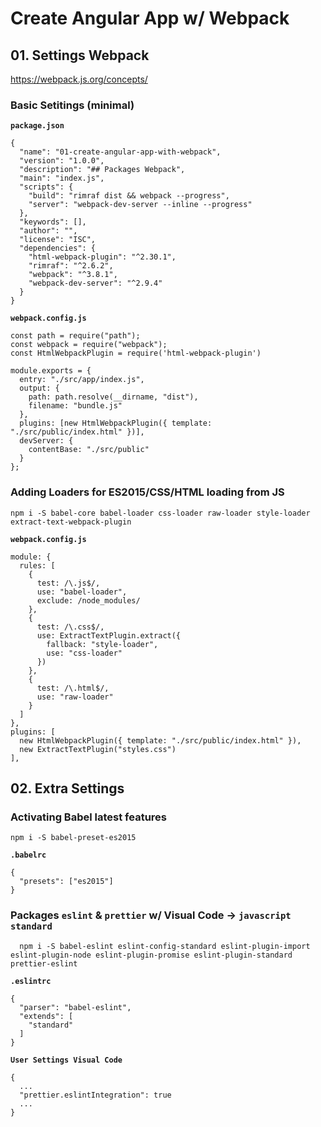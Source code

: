 # Create Angular App w/ Webpack

## 01. Settings Webpack

https://webpack.js.org/concepts/

### Basic Setitings (minimal)

**`package.json`**

````
{
  "name": "01-create-angular-app-with-webpack",
  "version": "1.0.0",
  "description": "## Packages Webpack",
  "main": "index.js",
  "scripts": {
    "build": "rimraf dist && webpack --progress",
    "server": "webpack-dev-server --inline --progress"
  },
  "keywords": [],
  "author": "",
  "license": "ISC",
  "dependencies": {
    "html-webpack-plugin": "^2.30.1",
    "rimraf": "^2.6.2",
    "webpack": "^3.8.1",
    "webpack-dev-server": "^2.9.4"
  }
}
````

**`webpack.config.js`**

```
const path = require("path");
const webpack = require("webpack");
const HtmlWebpackPlugin = require('html-webpack-plugin')

module.exports = {
  entry: "./src/app/index.js",
  output: {
    path: path.resolve(__dirname, "dist"),
    filename: "bundle.js"
  },
  plugins: [new HtmlWebpackPlugin({ template: "./src/public/index.html" })],
  devServer: {
    contentBase: "./src/public"
  }
};
```

### Adding Loaders for ES2015/CSS/HTML loading from JS


`npm i -S babel-core babel-loader css-loader raw-loader style-loader extract-text-webpack-plugin`

**`webpack.config.js`**

```
module: {
  rules: [
    {
      test: /\.js$/,
      use: "babel-loader",
      exclude: /node_modules/
    },
    {
      test: /\.css$/,
      use: ExtractTextPlugin.extract({
        fallback: "style-loader",
        use: "css-loader"
      })
    },
    {
      test: /\.html$/,
      use: "raw-loader"
    }
  ]
},
plugins: [
  new HtmlWebpackPlugin({ template: "./src/public/index.html" }),
  new ExtractTextPlugin("styles.css")
],
```

## 02. Extra Settings

### Activating Babel latest features

`npm i -S babel-preset-es2015`

**`.babelrc`**

```
{
  "presets": ["es2015"]
}
```

### Packages `eslint` & `prettier` w/ Visual Code → `javascript standard`


```
  npm i -S babel-eslint eslint-config-standard eslint-plugin-import eslint-plugin-node eslint-plugin-promise eslint-plugin-standard prettier-eslint
```

**`.eslintrc`**

```
{
  "parser": "babel-eslint",
  "extends": [
    "standard"
  ]
}
````

**`User Settings Visual Code`**
```
{
  ...
  "prettier.eslintIntegration": true
  ...
}
```